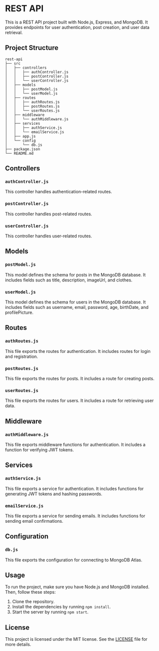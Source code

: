 # REST API

This is a REST API project built with Node.js, Express, and MongoDB. It provides endpoints for user authentication, post creation, and user data retrieval.

## Project Structure

```
rest-api
├── src
│   ├── controllers
│   │   ├── authController.js
│   │   ├── postController.js
│   │   └── userController.js
│   ├── models
│   │   ├── postModel.js
│   │   └── userModel.js
│   ├── routes
│   │   ├── authRoutes.js
│   │   ├── postRoutes.js
│   │   └── userRoutes.js
│   ├── middleware
│   │   └── authMiddleware.js
│   ├── services
│   │   ├── authService.js
│   │   └── emailService.js
│   ├── app.js
│   └── config
│       └── db.js
├── package.json
└── README.md
```

## Controllers

### `authController.js`

This controller handles authentication-related routes.

### `postController.js`

This controller handles post-related routes.

### `userController.js`

This controller handles user-related routes.

## Models

### `postModel.js`

This model defines the schema for posts in the MongoDB database. It includes fields such as title, description, imageUrl, and clothes.

### `userModel.js`

This model defines the schema for users in the MongoDB database. It includes fields such as username, email, password, age, birthDate, and profilePicture.

## Routes

### `authRoutes.js`

This file exports the routes for authentication. It includes routes for login and registration.

### `postRoutes.js`

This file exports the routes for posts. It includes a route for creating posts.

### `userRoutes.js`

This file exports the routes for users. It includes a route for retrieving user data.

## Middleware

### `authMiddleware.js`

This file exports middleware functions for authentication. It includes a function for verifying JWT tokens.

## Services

### `authService.js`

This file exports a service for authentication. It includes functions for generating JWT tokens and hashing passwords.

### `emailService.js`

This file exports a service for sending emails. It includes functions for sending email confirmations.

## Configuration

### `db.js`

This file exports the configuration for connecting to MongoDB Atlas.

## Usage

To run the project, make sure you have Node.js and MongoDB installed. Then, follow these steps:

1. Clone the repository.
2. Install the dependencies by running `npm install`.
3. Start the server by running `npm start`.

## License

This project is licensed under the MIT license. See the [LICENSE](LICENSE) file for more details.